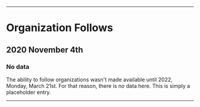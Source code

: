 
***

# Organization Follows

## 2020 November 4th

### No data

The ability to follow organizations wasn't made available until 2022, Monday, March 21st. For that reason, there is no data here. This is simply a placeholder entry.

***
